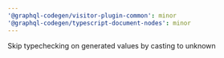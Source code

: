 ```yaml
---
'@graphql-codegen/visitor-plugin-common': minor
'@graphql-codegen/typescript-document-nodes': minor
---
```


Skip typechecking on generated values by casting to unknown
